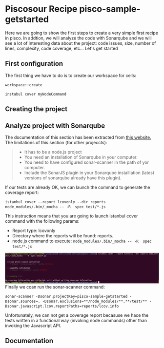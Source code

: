 
# Piscosour Recipe pisco-sample-getstarted


Here we are going to show the first steps to create a very simple first recipe in pisco. In addtion, we will analyze the code with Sonarqube and we will see a lot of interesting data about the project: code issues, size, number of lines, complexity, code coverage, etc...
Let's get started
## First configuration
The first thing we have to do is to create our workspace for cells:
```
workspace::create
```
```x-sh
instabul cover myNodeCommand
```

## Creating the project

## Analyze project with Sonarqube
The documentation of this section has been extracted from [this website.][1]
The limitations of this section (for other projeccts):
> - It has to be a node.js project
> - You need an installation of Sonarqube in your computer.
> - You  need to have configured sonar-scanner in the path of yor computer.
> -  Include the SonarJS plugin in your Sonarqube installlation (latest versions of sonarqube already have this plugin).

If our tests are already OK, we can launch the command to generate the coverage report:
```
istanbul cover --report lcovonly --dir reports node_modules/.bin/_mocha -- -R  spec test/*.js
```
This instruction means that you are going to launch istanbul cover command with the following params:

- Report type: lcovonly
- Directory where the reports will be found: reports.
- node.js command to execute: ```node_modules/.bin/_mocha -- -R  spec test/*.js```

![Command line editor](/docs/images/istanbul-command-pisco-sample-getstarted-project.png)
Finally we ccan run the sonar-scanner command:
```
sonar-scanner -Dsonar.projectKey=pisco-sample-getstarted -Dsonar.sources=. -Dsonar.exclusions=**/node_modules/**,**/test/** -Dsonar.javascript.lcov.reportPaths=reports/lcov.info
```
Unfortunately, we can not get a coverage report becasuse we hace the tests written in a functional way (invoking node commands) other than invoking the Javascript API.
## Documentation


[1]: http://xseignard.github.io/2013/04/25/quality-analysis-on-node.js-projects-with-mocha-istanbul-and-sonar/
